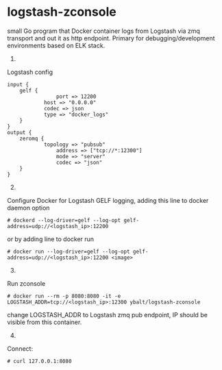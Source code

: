 # logstash-zconsole

small Go program that Docker container logs from Logstash via zmq transport and out it as http endpoint.
Primary for debugging/development environments based on ELK stack.

1. 
Logstash config
```
input {
    gelf {
                port => 12200
        	host => "0.0.0.0"
        	codec => json
        	type => "docker_logs"
    }
}
output {
    zeromq {
         	topology => "pubsub"
            	address => ["tcp://*:12300"]
            	mode => "server"
            	codec => "json"
    }
}
```

2. 
Configure Docker for Logstash GELF logging, adding this line to docker daemon option
```
# dockerd --log-driver=gelf --log-opt gelf-address=udp://<logstash_ip>:12200 
```
or by adding line to docker run
```
# docker run --log-driver=gelf --log-opt gelf-address=udp://<logstash_ip>:12200 <image> 
```

3. 
Run zconsole
```
# docker run --rm -p 8080:8080 -it -e LOGSTASH_ADDR=tcp://<logstash_ip>:12300 ybalt/logstash-zconsole
```
change LOGSTASH_ADDR to Logstash zmq pub endpoint, IP should be visible from this container.

4.
Connect:
```
# curl 127.0.0.1:8080
```
